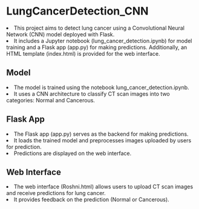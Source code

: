 # LungCancerDetection_CNN

<li>This project aims to detect lung cancer using a Convolutional Neural Network (CNN) model deployed with Flask.</li>
<li>It includes a Jupyter notebook (lung_cancer_detection.ipynb) for model training and a Flask app (app.py) for making predictions. Additionally, an HTML template (index.html) is provided for the web interface.</li>

## Model
<li>The model is trained using the notebook lung_cancer_detection.ipynb.</li>
<li>It uses a CNN architecture to classify CT scan images into two categories: Normal and Cancerous.</li>

## Flask App
<li>The Flask app (app.py) serves as the backend for making predictions.</li>
<li>It loads the trained model and preprocesses images uploaded by users for prediction.</li>
<li>Predictions are displayed on the web interface.</li>
  
## Web Interface
<li>The web interface (Roshni.html) allows users to upload CT scan images and receive predictions for lung cancer.</li>
<li>It provides feedback on the prediction (Normal or Cancerous).</li>
